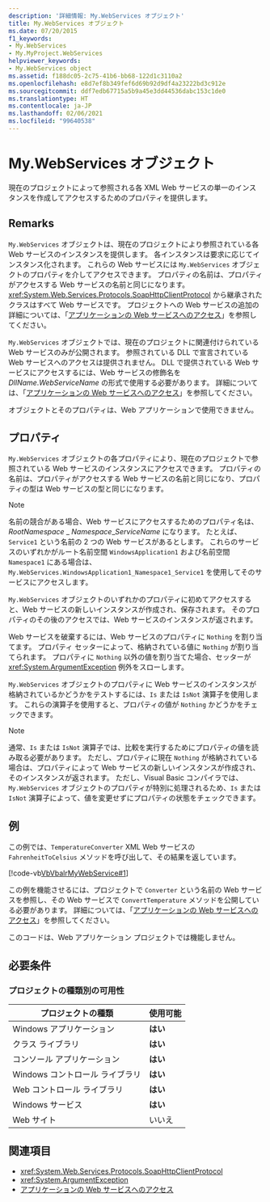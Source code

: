 ```yaml
---
description: '詳細情報: My.WebServices オブジェクト'
title: My.WebServices オブジェクト
ms.date: 07/20/2015
f1_keywords:
- My.WebServices
- My.MyProject.WebServices
helpviewer_keywords:
- My.WebServices object
ms.assetid: f188dc05-2c75-41b6-bb68-122d1c3110a2
ms.openlocfilehash: e8d7ef8b349fef6d69b92d9df4a23222bd3c912e
ms.sourcegitcommit: ddf7edb67715a5b9a45e3dd44536dabc153c1de0
ms.translationtype: HT
ms.contentlocale: ja-JP
ms.lasthandoff: 02/06/2021
ms.locfileid: "99640538"
---
```

# <a name="mywebservices-object"></a>My.WebServices オブジェクト

現在のプロジェクトによって参照される各 XML Web サービスの単一のインスタンスを作成してアクセスするためのプロパティを提供します。  
  
## <a name="remarks"></a>Remarks  

 `My.WebServices` オブジェクトは、現在のプロジェクトにより参照されている各 Web サービスのインスタンスを提供します。 各インスタンスは要求に応じてインスタンス化されます。 これらの Web サービスには `My.WebServices` オブジェクトのプロパティを介してアクセスできます。 プロパティの名前は、プロパティがアクセスする Web サービスの名前と同じになります。 <xref:System.Web.Services.Protocols.SoapHttpClientProtocol> から継承されたクラスはすべて Web サービスです。 プロジェクトへの Web サービスの追加の詳細については、「[アプリケーションの Web サービスへのアクセス](../../developing-apps/programming/accessing-application-web-services.md)」を参照してください。  
  
 `My.WebServices` オブジェクトでは、現在のプロジェクトに関連付けられている Web サービスのみが公開されます。 参照されている DLL で宣言されている Web サービスへのアクセスは提供されません。 DLL で提供されている Web サービスにアクセスするには、Web サービスの修飾名を *DllName*.*WebServiceName* の形式で使用する必要があります。 詳細については、「[アプリケーションの Web サービスへのアクセス](../../developing-apps/programming/accessing-application-web-services.md)」を参照してください。  
  
 オブジェクトとそのプロパティは、Web アプリケーションで使用できません。  
  
## <a name="properties"></a>プロパティ  

 `My.WebServices` オブジェクトの各プロパティにより、現在のプロジェクトで参照されている Web サービスのインスタンスにアクセスできます。 プロパティの名前は、プロパティがアクセスする Web サービスの名前と同じになり、プロパティの型は Web サービスの型と同じになります。  
  
> [!NOTE]
> 名前の競合がある場合、Web サービスにアクセスするためのプロパティ名は、*RootNamespace* _ *Namespace*\_*ServiceName* になります。 たとえば、`Service1` という名前の 2 つの Web サービスがあるとします。 これらのサービスのいずれかがルート名前空間 `WindowsApplication1` および名前空間 `Namespace1` にある場合は、`My.WebServices.WindowsApplication1_Namespace1_Service1` を使用してそのサービスにアクセスします。  
  
 `My.WebServices` オブジェクトのいずれかのプロパティに初めてアクセスすると、Web サービスの新しいインスタンスが作成され、保存されます。 そのプロパティのその後のアクセスでは、Web サービスのインスタンスが返されます。  
  
 Web サービスを破棄するには、Web サービスのプロパティに `Nothing` を割り当てます。 プロパティ セッターによって、格納されている値に `Nothing` が割り当てられます。 プロパティに `Nothing` 以外の値を割り当てた場合、セッターが <xref:System.ArgumentException> 例外をスローします。  
  
 `My.WebServices` オブジェクトのプロパティに Web サービスのインスタンスが格納されているかどうかをテストするには、`Is` または `IsNot` 演算子を使用します。 これらの演算子を使用すると、プロパティの値が `Nothing` かどうかをチェックできます。  
  
> [!NOTE]
> 通常、`Is` または `IsNot` 演算子では、比較を実行するためにプロパティの値を読み取る必要があります。 ただし、プロパティに現在 `Nothing` が格納されている場合は、プロパティによって Web サービスの新しいインスタンスが作成され、そのインスタンスが返されます。 ただし、Visual Basic コンパイラでは、`My.WebServices` オブジェクトのプロパティが特別に処理されるため、`Is` または `IsNot` 演算子によって、値を変更せずにプロパティの状態をチェックできます。  
  
## <a name="example"></a>例  

 この例では、`TemperatureConverter` XML Web サービスの `FahrenheitToCelsius` メソッドを呼び出して、その結果を返しています。  
  
 [!code-vb[VbVbalrMyWebService#1](~/samples/snippets/visualbasic/VS_Snippets_VBCSharp/VbVbalrMyWebService/VB/Form1.vb#1)]  
  
 この例を機能させるには、プロジェクトで `Converter` という名前の Web サービスを参照し、その Web サービスで `ConvertTemperature` メソッドを公開している必要があります。 詳細については、「[アプリケーションの Web サービスへのアクセス](../../developing-apps/programming/accessing-application-web-services.md)」を参照してください。  
  
 このコードは、Web アプリケーション プロジェクトでは機能しません。  
  
## <a name="requirements"></a>必要条件  
  
### <a name="availability-by-project-type"></a>プロジェクトの種類別の可用性  
  
|プロジェクトの種類|使用可能|  
|---|---|  
|Windows アプリケーション|**はい**|  
|クラス ライブラリ|**はい**|  
|コンソール アプリケーション|**はい**|  
|Windows コントロール ライブラリ|**はい**|  
|Web コントロール ライブラリ|**はい**|  
|Windows サービス|**はい**|  
|Web サイト|いいえ|  
  
## <a name="see-also"></a>関連項目

- <xref:System.Web.Services.Protocols.SoapHttpClientProtocol>
- <xref:System.ArgumentException>
- [アプリケーションの Web サービスへのアクセス](../../developing-apps/programming/accessing-application-web-services.md)
